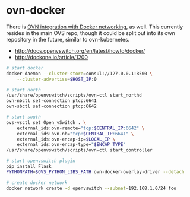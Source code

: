 # ovn-docker

There is [OVN integration with Docker networking](https://github.com/openvswitch/ovs/blob/master/INSTALL.Docker.md), as well.  This currently resides in the main OVS repo, though it could be split out into its own repository in the future, similar to ovn-kubernetes.

* http://docs.openvswitch.org/en/latest/howto/docker/
* http://dockone.io/article/1200

```sh
# start docker
docker daemon --cluster-store=consul://127.0.0.1:8500 \
    --cluster-advertise=$HOST_IP:0

# start north
/usr/share/openvswitch/scripts/ovn-ctl start_northd
ovn-nbctl set-connection ptcp:6641
ovn-sbctl set-connection ptcp:6642

# start south
ovs-vsctl set Open_vSwitch . \
    external_ids:ovn-remote="tcp:$CENTRAL_IP:6642" \
    external_ids:ovn-nb="tcp:$CENTRAL_IP:6641" \
    external_ids:ovn-encap-ip=$LOCAL_IP \
    external_ids:ovn-encap-type="$ENCAP_TYPE"
/usr/share/openvswitch/scripts/ovn-ctl start_controller

# start openvswitch plugin
pip install Flask
PYTHONPATH=$OVS_PYTHON_LIBS_PATH ovn-docker-overlay-driver --detach

# create docker network
docker network create -d openvswitch --subnet=192.168.1.0/24 foo
```

